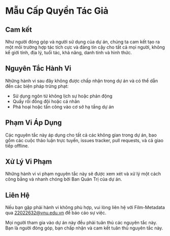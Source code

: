 # Mẫu Cấp Quyền Tác Giả

## Cam kết

Như người đóng góp và người sử dụng của dự án, chúng ta cam kết tạo ra một môi trường hợp tác tích cực và đáng tin cậy cho tất cả mọi người, không kể giới tính, địa lý, tuổi tác, khả năng, danh tính và hình thức.

## Nguyên Tắc Hành Vi

Những hành vi sau đây không được chấp nhận trong dự án và có thể dẫn đến các biện pháp trừng phạt:

- Sử dụng ngôn từ không lịch sự hoặc phản động
- Quấy rối đồng đội hoặc cá nhân
- Phá hoại hoặc tấn công vào cơ sở hạ tầng dự án

## Phạm Vi Áp Dụng

Các nguyên tắc này áp dụng cho tất cả các không gian trong dự án, bao gồm các cuộc thảo luận trực tuyến, issues tracker, pull requests, và cả giao tiếp offline.

## Xử Lý Vi Phạm

Những hành vi vi phạm nguyên tắc này sẽ được xem xét và xử lý một cách công bằng và nhanh chóng bởi Ban Quản Trị của dự án.

## Liên Hệ

Nếu bạn gặp phải hành vi không phù hợp, vui lòng liên hệ với Film-Metadata qua 22022632@vnu.edu.vn để báo cáo sự việc.

Mọi người tham gia vào dự án này đều phải tuân thủ các nguyên tắc này. Bạn là người đóng góp, bạn chấp nhận và cam kết tuân thủ nguyên tắc này.
